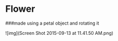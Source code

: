 # Flower
###made using a petal object and rotating it

![img](Screen Shot 2015-09-13 at 11.41.50 AM.png)

